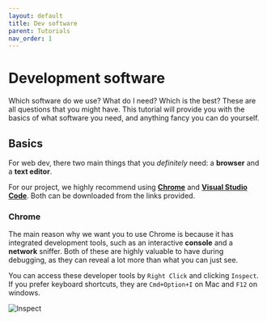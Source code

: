 ```yaml
---
layout: default
title: Dev software
parent: Tutorials
nav_order: 1
---
```


# Development software

Which software do we use? What do I need? Which is the best? These are all questions that you might have. This tutorial will provide you with the basics of what software you need, and anything fancy you can do yourself.

## Basics

For web dev, there two main things that you *definitely* need: a **browser** and a **text editor**.

For our project, we highly recommend using **[Chrome](https://www.google.com/chrome/downloads/)** and **[Visual Studio Code](https://code.visualstudio.com/)**. Both can be downloaded from the links provided.

### Chrome

The main reason why we want you to use Chrome is because it has integrated development tools, such as an interactive **console** and a **network** sniffer. Both of these are highly valuable to have during debugging, as they can reveal a lot more than what you can just see.

You can access these developer tools by `Right Click` and clicking `Inspect`. If you prefer keyboard shortcuts, they are `Cmd+Option+I` on Mac and `F12` on windows.

![Inspect](./assets/inspect.png)